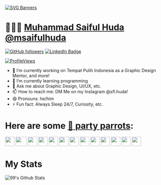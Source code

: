 [![SVG Banners](https://svg-banners.vercel.app/api?type=luminance&text1=Hello%20World%20🤖&width=800&height=400)](https://github.com/msaifulhuda/svg-banners)

# 👨🏻‍💻 [Muhammad Saiful Huda](https://github.com/msaifulhuda/) [@msaifulhuda](https://github.com/msaifulhuda/)

[![GitHub followers](https://img.shields.io/github/followers/msaifulhuda?label=Follow&style=social)](https://github.com/msaifulhuda/?tab=follow)
[![LinkedIn Badge](https://img.shields.io/badge/-LinkedIn-blue?style=social&logo=Linkedin&logoColor=blue&link=https://www.linkedin.com/in/muhammadsaifulhuda/)](https://www.linkedin.com/in/muhammadsaifulhuda/)

[![ProfileViews](https://komarev.com/ghpvc/?username=msaifulhuda&color=red&style=flat)](https://komarev.com/ghpvc/?username=msaifulhuda)

- 🔭 I’m currently working on Tempat Pulih Indonesia as a Graphic Design Mentor, and more!
- 🌱 I’m currently learning programming
- 💬 Ask me about Graphic Design, UI/UX, etc.
- 📫 How to reach me: DM Me on my Instagram @sfl.huda!
- 😄 Pronouns: he/him
- ⚡ Fun fact: Always Sleep 24/7, Curiosity, etc.

# Here are some [🦜 party parrots](https://cultofthepartyparrot.com):

<div>
    <img src="https://cultofthepartyparrot.com/parrots/hd/githubparrot.gif" width="30" height="30"/>
    <img src="https://cultofthepartyparrot.com/parrots/asyncparrot.gif" width="36" height="30"/>
    <img src="https://cultofthepartyparrot.com/parrots/hd/exceptionallyfastparrot.gif" width="30" height="30"/>
    <img src="https://cultofthepartyparrot.com/parrots/hd/60fpsparrot.gif" width="30" height="30"/>
    <img src="https://cultofthepartyparrot.com/parrots/hd/jumpingparrot.gif" width="30" height="30"/>
    <img src="https://cultofthepartyparrot.com/parrots/hd/opensourceparrot.gif" width="30" height="30"/>
    <img src="https://cultofthepartyparrot.com/parrots/hd/dealwithitnowparrot.gif" width="30" height="30"/>
    <img src="https://cultofthepartyparrot.com/parrots/hd/scienceparrot.gif" width="30" height="30"/>
    <img src="https://cultofthepartyparrot.com/parrots/hd/pirateparrot.gif" width="30" height="30"/>
    <img src="https://cultofthepartyparrot.com/parrots/hd/footballparrot.gif" width="30" height="30"/>
    <img src="https://cultofthepartyparrot.com/parrots/hd/illuminatiparrot.gif" width="30" height="30"/>
    <img src="https://cultofthepartyparrot.com/parrots/hd/hypnoparrotdark.gif" width="30" height="30"/>
    <img src="https://cultofthepartyparrot.com/parrots/hd/mustacheparrot.gif" width="30" height="30"/>
</div>

# My Stats
 ![99's Github Stats](https://github-readme-stats.vercel.app/api?username=msaifulhuda&bg_color=30,e96443,904e95&title_color=fff&text_color=fff)
